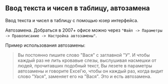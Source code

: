 Ввод текста и чисел в таблицу, автозамена
---

Ввод текста и чисел в таблицу с помощью юзер интерфейса.

Автозамена. Добраться в 2007+ офисе можно через `"Файл -> Параметры -> Правописание -> Настройка автозамены"`.

Пример использования автозамены:
> Вы постоянно пишите слово "Вася" с заглавной "У". И чтобы каждый раз не лить кровавые слезы, выслушивая насмешки от людей, прочитавших подобный текст, Вы лезете в параметры автозамены и говорите Excel'ю, чтобы он каждый раз, когда видит слово "Уася", заменяет его на "Вася". Это и есть автозамена.
